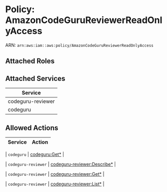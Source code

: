# Policy: AmazonCodeGuruReviewerReadOnlyAccess

ARN: `arn:aws:iam::aws:policy/AmazonCodeGuruReviewerReadOnlyAccess`

## Attached Roles

## Attached Services

| Service |
|---------|
| codeguru-reviewer |
| codeguru |

## Allowed Actions

| Service | Action |
|:-------:|--------|

| `codeguru` | [codeguru:Get*](../actions.md#codeguru:getall) |

| `codeguru-reviewer` | [codeguru-reviewer:Describe*](../actions.md#codeguru-reviewer:describeall) |

| `codeguru-reviewer` | [codeguru-reviewer:Get*](../actions.md#codeguru-reviewer:getall) |

| `codeguru-reviewer` | [codeguru-reviewer:List*](../actions.md#codeguru-reviewer:listall) |
